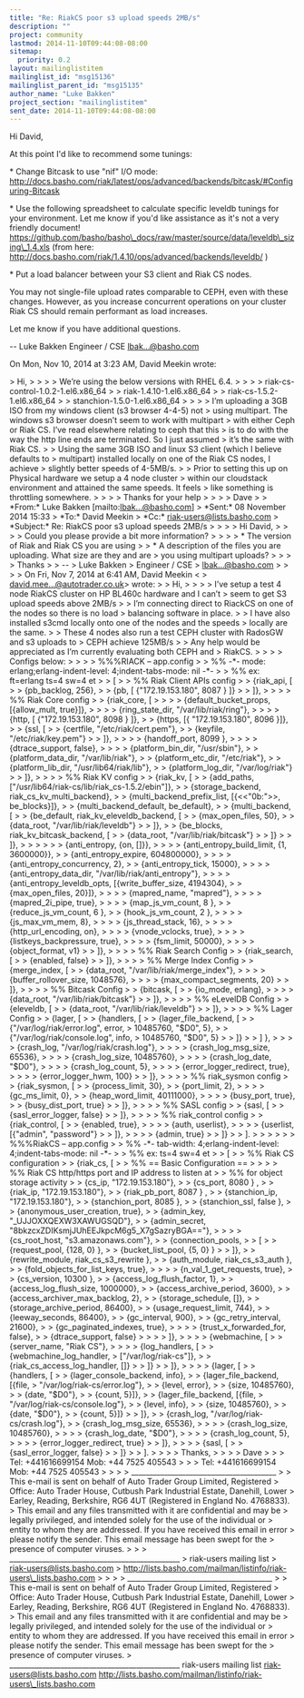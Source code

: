 ```yaml
---
title: "Re: RiakCS poor s3 upload speeds 2MB/s"
description: ""
project: community
lastmod: 2014-11-10T09:44:08-08:00
sitemap:
  priority: 0.2
layout: mailinglistitem
mailinglist_id: "msg15136"
mailinglist_parent_id: "msg15135"
author_name: "Luke Bakken"
project_section: "mailinglistitem"
sent_date: 2014-11-10T09:44:08-08:00
---
```



Hi David,

At this point I'd like to recommend some tunings:

\* Change Bitcask to use "nif" I/O mode:
http://docs.basho.com/riak/latest/ops/advanced/backends/bitcask/#Configuring-Bitcask

\* Use the following spreadsheet to calculate specific leveldb tunings for
your environment. Let me know if you'd like assistance as it's not a very
friendly document!
https://github.com/basho/basho\_docs/raw/master/source/data/leveldb\_sizing\_1.4.xls
(from here: http://docs.basho.com/riak/1.4.10/ops/advanced/backends/leveldb/
)

\* Put a load balancer between your S3 client and Riak CS nodes.

You may not single-file upload rates comparable to CEPH, even with these
changes. However, as you increase concurrent operations on your cluster
Riak CS should remain performant as load increases.

Let me know if you have additional questions.

--
Luke Bakken
Engineer / CSE
lbak...@basho.com

On Mon, Nov 10, 2014 at 3:23 AM, David Meekin  wrote:

&gt; Hi,
&gt;
&gt;
&gt;
&gt; We’re using the below versions with RHEL 6.4.
&gt;
&gt;
&gt;
&gt; riak-cs-control-1.0.2-1.el6.x86\_64
&gt;
&gt; riak-1.4.10-1.el6.x86\_64
&gt;
&gt; riak-cs-1.5.2-1.el6.x86\_64
&gt;
&gt; stanchion-1.5.0-1.el6.x86\_64
&gt;
&gt;
&gt;
&gt; I’m uploading a 3GB ISO from my windows client (s3 browser 4-4-5) not
&gt; using multipart. The windows s3 browser doesn’t seem to work with multipart
&gt; with either Ceph or Riak CS. I’ve read elsewhere relating to ceph that this
&gt; is to do with the way the http line ends are terminated. So I just assumed
&gt; it’s the same with Riak CS.
&gt;
&gt; Using the same 3GB ISO and linux S3 client (which I believe defaults to
&gt; multipart) installed locally on one of the Riak CS nodes, I achieve
&gt; slightly better speeds of 4-5MB/s.
&gt;
&gt; Prior to setting this up on Physical hardware we setup a 4 node cluster
&gt; within our cloudstack environment and attained the same speeds. It feels
&gt; like something is throttling somewhere.
&gt;
&gt;
&gt;
&gt; Thanks for your help
&gt;
&gt;
&gt;
&gt; Dave
&gt;
&gt; \*From:\* Luke Bakken [mailto:lbak...@basho.com]
&gt; \*Sent:\* 08 November 2014 15:33
&gt; \*To:\* David Meekin
&gt; \*Cc:\* riak-users@lists.basho.com
&gt; \*Subject:\* Re: RiakCS poor s3 upload speeds 2MB/s
&gt;
&gt;
&gt;
&gt; Hi David,
&gt;
&gt;
&gt;
&gt; Could you please provide a bit more information?
&gt;
&gt;
&gt;
&gt; \* The version of Riak and Riak CS you are using
&gt;
&gt; \* A description of the files you are uploading. What size are they and are
&gt; you using multipart uploads?
&gt;
&gt;
&gt;
&gt; Thanks
&gt;
&gt; --
&gt; Luke Bakken
&gt; Engineer / CSE
&gt; lbak...@basho.com
&gt;
&gt;
&gt;
&gt; On Fri, Nov 7, 2014 at 6:41 AM, David Meekin &lt;
&gt; david.mee...@autotrader.co.uk&gt; wrote:
&gt;
&gt; Hi,
&gt;
&gt;
&gt;
&gt; I’ve setup a test 4 node RiakCS cluster on HP BL460c hardware and I can’t
&gt; seem to get S3 upload speeds above 2MB/s
&gt;
&gt; I’m connecting direct to RiackCS on one of the nodes so there is no load
&gt; balancing software in place.
&gt;
&gt; I have also installed s3cmd locally onto one of the nodes and the speeds
&gt; locally are the same.
&gt;
&gt; These 4 nodes also run a test CEPH cluster with RadosGW and s3 uploads to
&gt; CEPH achieve 125MB/s
&gt;
&gt; Any help would be appreciated as I’m currently evaluating both CEPH and
&gt; RiakCS.
&gt;
&gt;
&gt;
&gt; Configs below:
&gt;
&gt;
&gt;
&gt; %%%RIACK – app.config
&gt;
&gt; %% -\*- mode: erlang;erlang-indent-level: 4;indent-tabs-mode: nil -\*-
&gt;
&gt; %% ex: ft=erlang ts=4 sw=4 et
&gt;
&gt; [
&gt;
&gt; %% Riak Client APIs config
&gt;
&gt; {riak\_api, [
&gt;
&gt; {pb\_backlog, 256},
&gt;
&gt; {pb, [ {"172.19.153.180", 8087 } ]}
&gt;
&gt; ]},
&gt;
&gt;
&gt;
&gt; %% Riak Core config
&gt;
&gt; {riak\_core, [
&gt;
&gt;
&gt;
&gt; {default\_bucket\_props, [{allow\_mult, true}]},
&gt;
&gt;
&gt;
&gt; {ring\_state\_dir, "/var/lib/riak/ring"},
&gt;
&gt;
&gt;
&gt; {http, [ {"172.19.153.180", 8098 } ]},
&gt;
&gt; {https, [{ "172.19.153.180", 8096 }]},
&gt;
&gt; {ssl, [
&gt;
&gt; {certfile, "/etc/riak/cert.pem"},
&gt;
&gt; {keyfile, "/etc/riak/key.pem"}
&gt;
&gt; ]},
&gt;
&gt;
&gt;
&gt; {handoff\_port, 8099 },
&gt;
&gt;
&gt;
&gt; {dtrace\_support, false},
&gt;
&gt;
&gt;
&gt; {platform\_bin\_dir, "/usr/sbin"},
&gt;
&gt; {platform\_data\_dir, "/var/lib/riak"},
&gt;
&gt; {platform\_etc\_dir, "/etc/riak"},
&gt;
&gt; {platform\_lib\_dir, "/usr/lib64/riak/lib"},
&gt;
&gt; {platform\_log\_dir, "/var/log/riak"}
&gt;
&gt; ]},
&gt;
&gt;
&gt;
&gt; %% Riak KV config
&gt;
&gt; {riak\_kv, [
&gt;
&gt; {add\_paths, ["/usr/lib64/riak-cs/lib/riak\_cs-1.5.2/ebin"]},
&gt;
&gt; {storage\_backend, riak\_cs\_kv\_multi\_backend},
&gt;
&gt; {multi\_backend\_prefix\_list, [{&lt;&lt;"0b:"&gt;&gt;, be\_blocks}]},
&gt;
&gt; {multi\_backend\_default, be\_default},
&gt;
&gt; {multi\_backend, [
&gt;
&gt; {be\_default, riak\_kv\_eleveldb\_backend, [
&gt;
&gt; {max\_open\_files, 50},
&gt;
&gt; {data\_root, "/var/lib/riak/leveldb"}
&gt;
&gt; ]},
&gt;
&gt; {be\_blocks, riak\_kv\_bitcask\_backend, [
&gt;
&gt; {data\_root, "/var/lib/riak/bitcask"}
&gt;
&gt; ]}
&gt;
&gt; ]},
&gt;
&gt;
&gt;
&gt;
&gt;
&gt; {anti\_entropy, {on, []}},
&gt;
&gt;
&gt;
&gt; {anti\_entropy\_build\_limit, {1, 3600000}},
&gt;
&gt; {anti\_entropy\_expire, 604800000},
&gt;
&gt;
&gt;
&gt; {anti\_entropy\_concurrency, 2},
&gt;
&gt; {anti\_entropy\_tick, 15000},
&gt;
&gt;
&gt;
&gt; {anti\_entropy\_data\_dir, "/var/lib/riak/anti\_entropy"},
&gt;
&gt;
&gt;
&gt; {anti\_entropy\_leveldb\_opts, [{write\_buffer\_size, 4194304},
&gt;
&gt; {max\_open\_files, 20}]},
&gt;
&gt;
&gt;
&gt; {mapred\_name, "mapred"},
&gt;
&gt;
&gt;
&gt; {mapred\_2i\_pipe, true},
&gt;
&gt;
&gt;
&gt; {map\_js\_vm\_count, 8 },
&gt;
&gt; {reduce\_js\_vm\_count, 6 },
&gt;
&gt; {hook\_js\_vm\_count, 2 },
&gt;
&gt;
&gt;
&gt; {js\_max\_vm\_mem, 8},
&gt;
&gt;
&gt;
&gt; {js\_thread\_stack, 16},
&gt;
&gt;
&gt;
&gt; {http\_url\_encoding, on},
&gt;
&gt;
&gt;
&gt; {vnode\_vclocks, true},
&gt;
&gt;
&gt;
&gt; {listkeys\_backpressure, true},
&gt;
&gt;
&gt;
&gt; {fsm\_limit, 50000},
&gt;
&gt;
&gt;
&gt; {object\_format, v1}
&gt;
&gt; ]},
&gt;
&gt;
&gt;
&gt; %% Riak Search Config
&gt;
&gt; {riak\_search, [
&gt;
&gt; {enabled, false}
&gt;
&gt; ]},
&gt;
&gt;
&gt;
&gt; %% Merge Index Config
&gt;
&gt; {merge\_index, [
&gt;
&gt; {data\_root, "/var/lib/riak/merge\_index"},
&gt;
&gt;
&gt;
&gt; {buffer\_rollover\_size, 1048576},
&gt;
&gt;
&gt;
&gt; {max\_compact\_segments, 20}
&gt;
&gt; ]},
&gt;
&gt;
&gt;
&gt; %% Bitcask Config
&gt;
&gt; {bitcask, [
&gt;
&gt; {io\_mode, erlang},
&gt;
&gt;
&gt;
&gt; {data\_root, "/var/lib/riak/bitcask"}
&gt;
&gt; ]},
&gt;
&gt;
&gt;
&gt; %% eLevelDB Config
&gt;
&gt; {eleveldb, [
&gt;
&gt; {data\_root, "/var/lib/riak/leveldb"}
&gt;
&gt; ]},
&gt;
&gt;
&gt;
&gt; %% Lager Config
&gt;
&gt; {lager, [
&gt;
&gt; {handlers, [
&gt;
&gt; {lager\_file\_backend, [
&gt;
&gt; {"/var/log/riak/error.log", error,
&gt; 10485760, "$D0", 5},
&gt;
&gt; {"/var/log/riak/console.log", info,
&gt; 10485760, "$D0", 5}
&gt;
&gt; ]}
&gt;
&gt; ] },
&gt;
&gt;
&gt;
&gt; {crash\_log, "/var/log/riak/crash.log"},
&gt;
&gt;
&gt;
&gt; {crash\_log\_msg\_size, 65536},
&gt;
&gt;
&gt;
&gt; {crash\_log\_size, 10485760},
&gt;
&gt;
&gt;
&gt; {crash\_log\_date, "$D0"},
&gt;
&gt;
&gt;
&gt; {crash\_log\_count, 5},
&gt;
&gt;
&gt;
&gt; {error\_logger\_redirect, true},
&gt;
&gt;
&gt;
&gt; {error\_logger\_hwm, 100}
&gt;
&gt; ]},
&gt;
&gt;
&gt;
&gt; %% riak\_sysmon config
&gt;
&gt; {riak\_sysmon, [
&gt;
&gt; {process\_limit, 30},
&gt;
&gt; {port\_limit, 2},
&gt;
&gt;
&gt;
&gt; {gc\_ms\_limit, 0},
&gt;
&gt; {heap\_word\_limit, 40111000},
&gt;
&gt;
&gt;
&gt; {busy\_port, true},
&gt;
&gt; {busy\_dist\_port, true}
&gt;
&gt; ]},
&gt;
&gt;
&gt;
&gt; %% SASL config
&gt;
&gt; {sasl, [
&gt;
&gt; {sasl\_error\_logger, false}
&gt;
&gt; ]},
&gt;
&gt;
&gt;
&gt; %% riak\_control config
&gt;
&gt; {riak\_control, [
&gt;
&gt; {enabled, true},
&gt;
&gt;
&gt;
&gt; {auth, userlist},
&gt;
&gt;
&gt;
&gt; {userlist, [{"admin", "password"}
&gt;
&gt; ]},
&gt;
&gt;
&gt;
&gt; {admin, true}
&gt;
&gt; ]}
&gt;
&gt; ].
&gt;
&gt;
&gt;
&gt;
&gt;
&gt; %%%RiakCS – app.config
&gt;
&gt; %% -\*- tab-width: 4;erlang-indent-level: 4;indent-tabs-mode: nil -\*-
&gt;
&gt; %% ex: ts=4 sw=4 et
&gt;
&gt; [
&gt;
&gt; %% Riak CS configuration
&gt;
&gt; {riak\_cs, [
&gt;
&gt; %% == Basic Configuration ==
&gt;
&gt;
&gt;
&gt; %% Riak CS http/https port and IP address to listen at
&gt;
&gt; %% for object storage activity
&gt;
&gt; {cs\_ip, "172.19.153.180"},
&gt;
&gt; {cs\_port, 8080 } ,
&gt;
&gt; {riak\_ip, "172.19.153.180"},
&gt;
&gt; {riak\_pb\_port, 8087 } ,
&gt;
&gt; {stanchion\_ip, "172.19.153.180"},
&gt;
&gt; {stanchion\_port, 8085 },
&gt;
&gt; {stanchion\_ssl, false },
&gt;
&gt; {anonymous\_user\_creation, true},
&gt;
&gt; {admin\_key, "\_UJJOXXQEXW3XAWUGSQD"},
&gt;
&gt; {admin\_secret, "8bkzcxZDIKsmjJUhEEJkpcM6g5\_X7gSazryBGA=="},
&gt;
&gt;
&gt;
&gt; {cs\_root\_host, "s3.amazonaws.com"},
&gt;
&gt; {connection\_pools,
&gt;
&gt; [
&gt;
&gt; {request\_pool, {128, 0} },
&gt;
&gt; {bucket\_list\_pool, {5, 0} }
&gt;
&gt; ]},
&gt;
&gt; {rewrite\_module, riak\_cs\_s3\_rewrite },
&gt;
&gt; {auth\_module, riak\_cs\_s3\_auth },
&gt;
&gt; {fold\_objects\_for\_list\_keys, true},
&gt;
&gt;
&gt;
&gt; {n\_val\_1\_get\_requests, true},
&gt;
&gt; {cs\_version, 10300 },
&gt;
&gt; {access\_log\_flush\_factor, 1},
&gt;
&gt; {access\_log\_flush\_size, 1000000},
&gt;
&gt; {access\_archive\_period, 3600},
&gt;
&gt; {access\_archiver\_max\_backlog, 2},
&gt;
&gt; {storage\_schedule, []},
&gt;
&gt; {storage\_archive\_period, 86400},
&gt;
&gt; {usage\_request\_limit, 744},
&gt;
&gt; {leeway\_seconds, 86400},
&gt;
&gt; {gc\_interval, 900},
&gt;
&gt; {gc\_retry\_interval, 21600},
&gt;
&gt; {gc\_paginated\_indexes, true},
&gt;
&gt;
&gt;
&gt; {trust\_x\_forwarded\_for, false},
&gt;
&gt; {dtrace\_support, false}
&gt;
&gt;
&gt;
&gt; ]},
&gt;
&gt;
&gt;
&gt; {webmachine, [
&gt;
&gt; {server\_name, "Riak CS"},
&gt;
&gt;
&gt;
&gt; {log\_handlers, [
&gt;
&gt; {webmachine\_log\_handler,
&gt; ["/var/log/riak-cs"]},
&gt;
&gt; {riak\_cs\_access\_log\_handler, []}
&gt;
&gt; ]}
&gt;
&gt; ]},
&gt;
&gt;
&gt;
&gt; {lager, [
&gt;
&gt; {handlers, [
&gt;
&gt; {lager\_console\_backend, info},
&gt;
&gt; {lager\_file\_backend, [{file,
&gt; "/var/log/riak-cs/error.log"},
&gt;
&gt; {level, error},
&gt;
&gt; {size, 10485760},
&gt;
&gt; {date, "$D0"},
&gt;
&gt; {count, 5}]},
&gt;
&gt; {lager\_file\_backend, [{file,
&gt; "/var/log/riak-cs/console.log"},
&gt;
&gt; {level, info},
&gt;
&gt; {size, 10485760},
&gt;
&gt; {date, "$D0"},
&gt;
&gt; {count, 5}]}
&gt;
&gt; ]},
&gt;
&gt; {crash\_log, "/var/log/riak-cs/crash.log"},
&gt;
&gt; {crash\_log\_msg\_size, 65536},
&gt;
&gt;
&gt;
&gt; {crash\_log\_size, 10485760},
&gt;
&gt;
&gt;
&gt; {crash\_log\_date, "$D0"},
&gt;
&gt;
&gt;
&gt; {crash\_log\_count, 5},
&gt;
&gt;
&gt;
&gt; {error\_logger\_redirect, true}
&gt;
&gt; ]},
&gt;
&gt;
&gt;
&gt; {sasl, [
&gt;
&gt; {sasl\_error\_logger, false}
&gt;
&gt; ]}
&gt;
&gt; ].
&gt;
&gt;
&gt;
&gt; Thanks,
&gt;
&gt;
&gt;
&gt; Dave
&gt;
&gt;
&gt; Tel: +441616699154 Mob: +44 7525 405543
&gt;
&gt;
&gt; Tel: +441616699154 Mob: +44 7525 405543
&gt;
&gt;
&gt;
&gt; \_\_\_\_\_\_\_\_\_\_\_\_\_\_\_\_\_\_\_\_\_\_\_\_\_\_\_\_\_\_\_\_\_\_\_\_\_\_\_\_
&gt;
&gt; This e-mail is sent on behalf of Auto Trader Group Limited, Registered
&gt; Office: Auto Trader House, Cutbush Park Industrial Estate, Danehill, Lower
&gt; Earley, Reading, Berkshire, RG6 4UT (Registered in England No. 4768833).
&gt; This email and any files transmitted with it are confidential and may be
&gt; legally privileged, and intended solely for the use of the individual or
&gt; entity to whom they are addressed. If you have received this email in error
&gt; please notify the sender. This email message has been swept for the
&gt; presence of computer viruses.
&gt;
&gt;
&gt; \_\_\_\_\_\_\_\_\_\_\_\_\_\_\_\_\_\_\_\_\_\_\_\_\_\_\_\_\_\_\_\_\_\_\_\_\_\_\_\_\_\_\_\_\_\_\_
&gt; riak-users mailing list
&gt; riak-users@lists.basho.com
&gt; http://lists.basho.com/mailman/listinfo/riak-users\_lists.basho.com
&gt;
&gt;
&gt;
&gt; \_\_\_\_\_\_\_\_\_\_\_\_\_\_\_\_\_\_\_\_\_\_\_\_\_\_\_\_\_\_\_\_\_\_\_\_\_\_\_\_
&gt;
&gt; This e-mail is sent on behalf of Auto Trader Group Limited, Registered
&gt; Office: Auto Trader House, Cutbush Park Industrial Estate, Danehill, Lower
&gt; Earley, Reading, Berkshire, RG6 4UT (Registered in England No. 4768833).
&gt; This email and any files transmitted with it are confidential and may be
&gt; legally privileged, and intended solely for the use of the individual or
&gt; entity to whom they are addressed. If you have received this email in error
&gt; please notify the sender. This email message has been swept for the
&gt; presence of computer viruses.
&gt;
\_\_\_\_\_\_\_\_\_\_\_\_\_\_\_\_\_\_\_\_\_\_\_\_\_\_\_\_\_\_\_\_\_\_\_\_\_\_\_\_\_\_\_\_\_\_\_
riak-users mailing list
riak-users@lists.basho.com
http://lists.basho.com/mailman/listinfo/riak-users\_lists.basho.com


